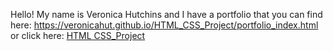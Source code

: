 Hello! My name is Veronica Hutchins and I have a portfolio that you can find here: https://veronicahut.github.io/HTML_CSS_Project/portfolio_index.html 
 or click here: 
[HTML CSS_Project](portfolio.html) 
